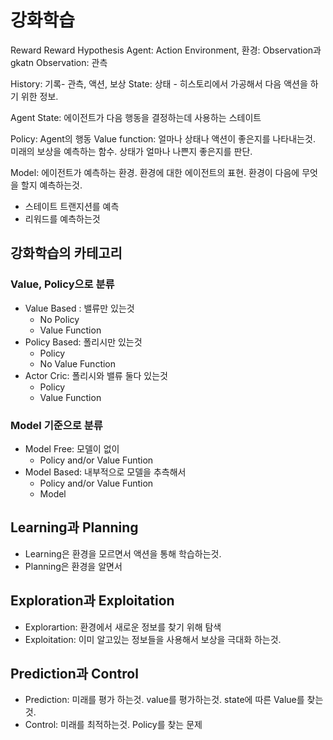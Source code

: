 # 강화학습 

Reward
Reward Hypothesis
Agent: 
Action
Environment, 환경: Observation과 gkatn
Observation: 관측 

History: 기록- 관측, 액션, 보상
State: 상태 - 히스토리에서 가공해서 다음 액션을 하기 위한 정보. 

Agent State: 에이전트가 다음 행동을 결정하는데 사용하는 스테이트

Policy: Agent의 행동
Value function: 얼마나 상태나 액션이 좋은지를 나타내는것. 미래의 보상을 예측하는 함수. 상태가 얼마나 나쁜지 좋은지를 판단.  
  
Model: 에이전트가 예측하는 환경.  환경에 대한 에이전트의 표현. 환경이 다음에 무엇을 할지 예측하는것.
 - 스테이트 트랜지션를 예측
 - 리워드를 예측하는것 

## 강화학습의 카테고리
### Value, Policy으로 분류
- Value Based : 밸류만 있는것
    * No Policy
    * Value Function
- Policy Based: 폴리시만 있는것
    * Policy
    * No Value Function
- Actor Cric: 폴리시와 밸류 둘다 있는것
    * Policy
    * Value Function


### Model 기준으로 분류
- Model Free: 모델이 없이
    * Policy and/or Value Funtion
- Model Based: 내부적으로 모델을 추측해서 
    * Policy and/or Value Funtion
    * Model

## Learning과 Planning
- Learning은 환경을 모르면서 액션을 통해 학습하는것. 
- Planning은 환경을 알면서 

## Exploration과 Exploitation

- Explorartion: 환경에서 새로운 정보를 찾기 위해 탐색
- Exploitation: 이미 알고있는 정보들을 사용해서 보상을 극대화 하는것.

## Prediction과 Control
- Prediction: 미래를 평가 하는것. value를 평가하는것. state에 따른 Value를 찾는것. 
- Control: 미래를 최적하는것. Policy를 찾는 문제